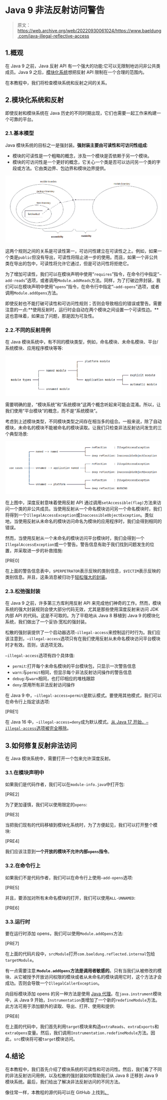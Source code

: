 # Java 9 非法反射访问警告

> 原文：<https://web.archive.org/web/20220930061024/https://www.baeldung.com/java-illegal-reflective-access>

## 1.概观

在 Java 9 之前，Java 反射 API 有一个强大的功能:它可以无限制地访问非公共类成员。Java 9 之后，[模块化系统](/web/20220922235942/https://www.baeldung.com/java-9-modularity)想把反射 API 限制在一个合理的范围内。

在本教程中，我们将检查模块系统和反射之间的关系。

## 2.模块化系统和反射

即使反射和模块系统在 Java 历史的不同时期出现，它们也需要一起工作来构建一个可靠的平台。

### 2.1.基本模型

Java 模块系统的目标之一是强封装。**强封装主要由可读性和可访问性组成**:

*   模块的可读性是一个粗略的概念，涉及一个模块是否依赖于另一个模块。
*   模块的可访问性是一个更好的概念，它关心一个类是否可以访问另一个类的字段或方法。它由类边界、包边界和模块边界提供。

[![](img/72cf4fd1a7a65fcd4fd8f6ee01b31cad.png)](/web/20220922235942/https://www.baeldung.com/wp-content/uploads/2022/04/j1.png)

这两个规则之间的关系是可读性第一，可访问性建立在可读性之上。例如，如果一个类是`public`但没有导出，可读性将阻止进一步的使用。而且，如果一个非公共类在导出的包中，可读性将允许它通过，但是可访问性将拒绝它。

为了增加可读性，我们可以在模块声明中使用“`requires`”指令，在命令行中指定“`–add-reads`”选项，或者调用`Module.addReads`方法。同样，为了打破边界封装，我们可以在模块声明中使用“`opens`”指令，在命令行中指定“`–add-opens`”选项，或者调用`Module.addOpens`方法。

即使反射也不能打破可读性和可访问性规则；否则会导致相应的错误或警告。需要注意的一点:**使用反射时，运行时会自动在两个模块之间设置一个可读性边。**这也意味着，如果出了问题，那是因为可及性。

### 2.2.不同的反射用例

在 Java 模块系统中，有不同的模块类型，例如，命名模块、未命名模块、平台/系统模块、应用程序模块等等:

[![](img/2a39f0b3bb0ee205052c243f3cac32e5.png)](/web/20220922235942/https://www.baeldung.com/wp-content/uploads/2022/04/j2.png)

需要明确的是，“模块系统”和“系统模块”这两个概念听起来可能会混淆。所以，让我们使用“平台模块”的概念，而不是“系统模块”。

考虑到上述模块类型，不同模块类型之间存在相当多的组合。一般来说，除了自动模块，未命名的模块不能被命名的模块读取。让我们只检查非法反射访问发生的三个典型场景:

[![](img/3df6fb8f06705c888aa3d3f81f682231.png)](/web/20220922235942/https://www.baeldung.com/wp-content/uploads/2022/04/j3.png)

在上图中，深度反射意味着使用反射 API 通过调用`setAccessible(flag)`方法来访问一个类的非公共成员。当使用反射从一个命名模块访问另一个命名模块时，我们将得到一个`IllegalAccessException`或`InaccessibleObjectException`。类似地，当使用反射从未命名的模块访问命名为模块的应用程序时，我们会得到相同的错误。

然而，当使用反射从一个未命名的模块访问平台模块时，我们会得到一个`IllegalAccessException`或一个警告。警告信息有助于我们找到问题发生的位置，并采取进一步的补救措施:

[PRE0]

在上面的警告信息表中，`$PERPETRATOR`表示反映的类别信息，`$VICTIM`表示反映的类别信息。并且，这条消息被归功于[轻松强大的封装](https://web.archive.org/web/20220922235942/https://openjdk.java.net/jeps/261#Relaxed-strong-encapsulation)。

### 2.3.松弛强封装

在 Java 9 之前，许多第三方库利用反射 API 来完成他们神奇的工作。然而，模块系统的强大封装规则会使大部分代码无效，尤其是那些使用深度反射来访问 JDK 内部 API 的代码。这是不可取的。为了平稳地从 Java 8 移植到 Java 9 的模块化系统，我们做出了一个妥协:宽松的强封装。

松散的强封装提供了一个启动器选项`–illegal-access`来控制运行时行为。我们应该注意到，`–illegal-access`选项只有在我们使用反射从未命名模块访问平台模块时才有效。否则，该选项无效。

`–illegal-access`选项有四个具体值:

*   `permit`:打开每个未命名模块的平台模块包，只显示一次警告信息
*   `warn`:与`permit`相同，但显示每个非法反射访问操作的警告信息
*   `debug`:与`warn`相同，也打印相应的堆栈跟踪
*   `deny`:禁用所有非法反射访问操作

在 Java 9 中，`–illegal-access=permit`是默认模式。要使用其他模式，我们可以在命令行上指定该选项:

[PRE1]

在 Java 16 中，`–illegal-access=deny`成为默认模式。[从 Java 17 开始，`–illegal-access`选项被完全移除](https://web.archive.org/web/20220922235942/https://openjdk.java.net/jeps/403#Description)。

## 3.如何修复反射非法访问

在 Java 模块系统中，需要打开一个包来允许深度反射。

### 3.1.在模块声明中

如果我们是代码作者，我们可以在`module-info.java`中打开包:

[PRE2]

为了更加谨慎，我们可以使用限定的`opens`:

[PRE3]

当把我们现有的代码移植到模块化系统时，为了方便起见，我们可以打开整个模块:

[PRE4]

我们应该注意到**一个开放的模块不允许内部`opens`指令**。

### 3.2.在命令行上

如果我们不是代码作者，我们可以在命令行上使用`–add-opens`选项:

[PRE5]

并且，要添加对所有未命名模块的打开，我们可以使用`ALL-UNNAMED`:

[PRE6]

### 3.3.运行时

要在运行时添加 opens，我们可以使用`Module.addOpens`方法:

[PRE7]

在上面的代码片段中，`srcModule`打开`com.baeldung.reflected.internal`包给`targetModule`。

有一点需要注意:**`Module.addOpens`方法是调用者敏感的**。只有当我们从被修改的模块、从它被授予开放访问权限的模块或者从未命名的模块调用它时，这个方法才会成功。否则会导致一个`IllegalCallerException`。

向目标模块添加 opens 的另一种方法是使用 [Java 代理](/web/20220922235942/https://www.baeldung.com/java-instrumentation)。在`java.instrument`模块中，从 Java 9 开始，`Instrumentation`类增加了一个新的`redefineModule`方法。此方法可用于添加额外的读取、导出、打开、使用和提供:

[PRE8]

在上面的代码中，我们首先利用`target`模块来构造`extraReads`、`extraExports`和`extraOpens`变量。然后，我们调用`Instrumentation.redefineModule`方法。因此，`src`模块将可被`target`模块访问。

## 4.结论

在本教程中，我们首先介绍了模块系统的可读性和可访问性。然后，我们看了不同的非法反射访问用例，以及松散的强封装如何帮助我们从 Java 8 迁移到 Java 9 模块系统。最后，我们给出了解决非法反射访问的不同方法。

像往常一样，本教程的源代码可以在 GitHub 上找到[。](https://web.archive.org/web/20220922235942/https://github.com/eugenp/tutorials/tree/master/core-java-modules/core-java-9-jigsaw)